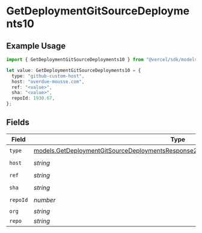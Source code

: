 # GetDeploymentGitSourceDeployments10

## Example Usage

```typescript
import { GetDeploymentGitSourceDeployments10 } from "@vercel/sdk/models/getdeploymentop.js";

let value: GetDeploymentGitSourceDeployments10 = {
  type: "github-custom-host",
  host: "overdue-mousse.com",
  ref: "<value>",
  sha: "<value>",
  repoId: 1930.67,
};
```

## Fields

| Field                                                                                                                                                                                | Type                                                                                                                                                                                 | Required                                                                                                                                                                             | Description                                                                                                                                                                          |
| ------------------------------------------------------------------------------------------------------------------------------------------------------------------------------------ | ------------------------------------------------------------------------------------------------------------------------------------------------------------------------------------ | ------------------------------------------------------------------------------------------------------------------------------------------------------------------------------------ | ------------------------------------------------------------------------------------------------------------------------------------------------------------------------------------ |
| `type`                                                                                                                                                                               | [models.GetDeploymentGitSourceDeploymentsResponse200ApplicationJSONResponseBody110Type](../models/getdeploymentgitsourcedeploymentsresponse200applicationjsonresponsebody110type.md) | :heavy_check_mark:                                                                                                                                                                   | N/A                                                                                                                                                                                  |
| `host`                                                                                                                                                                               | *string*                                                                                                                                                                             | :heavy_check_mark:                                                                                                                                                                   | N/A                                                                                                                                                                                  |
| `ref`                                                                                                                                                                                | *string*                                                                                                                                                                             | :heavy_check_mark:                                                                                                                                                                   | N/A                                                                                                                                                                                  |
| `sha`                                                                                                                                                                                | *string*                                                                                                                                                                             | :heavy_check_mark:                                                                                                                                                                   | N/A                                                                                                                                                                                  |
| `repoId`                                                                                                                                                                             | *number*                                                                                                                                                                             | :heavy_check_mark:                                                                                                                                                                   | N/A                                                                                                                                                                                  |
| `org`                                                                                                                                                                                | *string*                                                                                                                                                                             | :heavy_minus_sign:                                                                                                                                                                   | N/A                                                                                                                                                                                  |
| `repo`                                                                                                                                                                               | *string*                                                                                                                                                                             | :heavy_minus_sign:                                                                                                                                                                   | N/A                                                                                                                                                                                  |